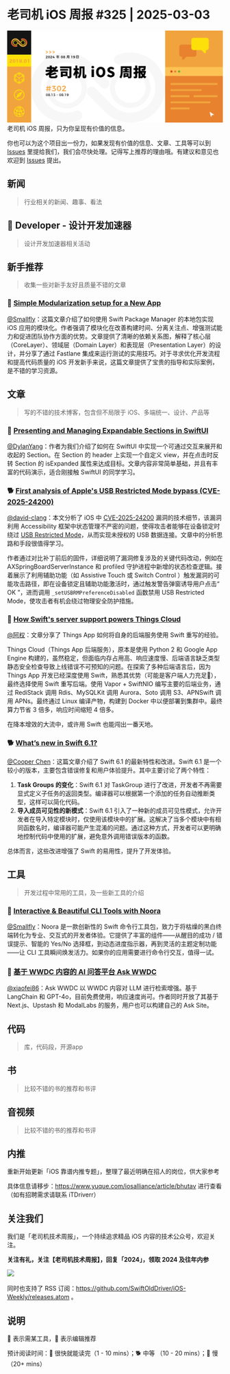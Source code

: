 # 老司机 iOS 周报 #325 | 2025-03-03

![ios-weekly](https://github.com/SwiftOldDriver/iOS-Weekly/blob/master/assets/weekly-header/302.jpg?raw=true)
老司机 iOS 周报，只为你呈现有价值的信息。

你也可以为这个项目出一份力，如果发现有价值的信息、文章、工具等可以到 [Issues](https://github.com/SwiftOldDriver/iOS-Weekly/issues) 里提给我们，我们会尽快处理。记得写上推荐的理由哦。有建议和意见也欢迎到 [Issues](https://github.com/SwiftOldDriver/iOS-Weekly/issues) 提出。

## 新闻

> 行业相关的新闻、趣事、看法

##  Developer - 设计开发加速器

> 设计开发加速器相关活动

## 新手推荐

> 收集一些对新手友好且质量不错的文章

### 🐎 [Simple Modularization setup for a New App](https://www.manu.show/2025-02-27-simple-modularization-setup/)
[@Smallfly](https://github.com/iostalks)：这篇文章介绍了如何使用 Swift Package Manager 的本地包实现 iOS 应用的模块化。作者强调了模块化在改善构建时间、分离关注点、增强测试能力和促进团队协作方面的优势。文章提供了清晰的依赖关系图，解释了核心层（CoreLayer）、领域层（Domain Layer）和表现层（Presentation Layer）的设计，并分享了通过 Fastlane 集成来运行测试的实用技巧。对于寻求优化开发流程和提高代码质量的 iOS 开发新手来说，这篇文章提供了宝贵的指导和实际案例，是不错的学习资源。

## 文章

> 写的不错的技术博客，包含但不局限于 iOS、多端统一、设计、产品等

### 🐎 [Presenting and Managing Expandable Sections in SwiftUI](https://serialcoder.dev/text-tutorials/swiftui/presenting-and-managing-expandable-sections-in-swiftui/)

[@DylanYang](https://github.com/Dylan19Yang)：作者为我们介绍了如何在 SwiftUI 中实现一个可通过交互来展开和收起的 Section。在 Section 的 header 上实现一个自定义 view，并在点击时反转 Section 的 isExpanded 属性来达成目标。文章内容非常简单基础，并且有丰富的代码演示，适合刚接触 SwiftUI 的同学学习。

### 🐕 [First analysis of Apple's USB Restricted Mode bypass (CVE-2025-24200)](https://blog.quarkslab.com/first-analysis-of-apples-usb-restricted-mode-bypass-cve-2025-24200.html)

[@david-clang](https://github.com/david-clang)：本文分析了 iOS 中 [CVE-2025-24200](https://support.apple.com/en-ca/122174) 漏洞的技术细节，该漏洞利用 Accessibility 框架中状态管理不严密的问题，使得攻击者能够在设备锁定时绕过 [USB Restricted Mode](https://support.apple.com/en-us/111806)，从而实现未授权的 USB 数据连接。文章中的分析思路和手段很值得学习。

作者通过对比补丁前后的固件，详细说明了漏洞修复涉及的关键代码改动，例如在 AXSpringBoardServerInstance 和 profiled 守护进程中新增的状态检查逻辑。接着展示了利用辅助功能（如 Assistive Touch 或 Switch Control ）触发漏洞的可能攻击路径，即在设备锁定且辅助功能激活时，通过触发警告弹窗诱导用户点击“ OK ”，进而调用 `_setUSBRMPreferenceDisabled` 函数禁用 USB Restricted Mode，使攻击者有机会绕过物理安全防护措施。

### 🐎 [How Swift's server support powers Things Cloud](https://www.swift.org/blog/how-swifts-server-support-powers-things-cloud/)

[@阿权](https://github.com/bqlin)：文章分享了 Things App 如何将自身的后端服务使用 Swift 重写的经验。

Things Cloud（Things App 后端服务），原本是使用 Python 2 和 Google App Engine 构建的，虽然稳定，但面临内存占用高、响应速度慢、后端语言缺乏类型静态安全检查导致上线错误不可预知的问题。在探索了多种后端语言后，因为 Things App 开发已经深度使用 Swift，熟悉其优势（可能是客户端人力充足🐶），最终选择使用 Swift 重写后端。使用 Vapor + SwiftNIO 编写主要的后端业务，通过 RediStack 调用 Rdis、MySQLKit 调用 Aurora、Soto 调用 S3、APNSwift 调用 APNs。最终通过 Linux 编译产物，构建到 Docker 中以便部署到集群中。最终算力节省 3 倍多，响应时间缩短 4 倍多。

在降本增效的大流中，或许用 Swift 也能闯出一番天地。

### 🐕 [What’s new in Swift 6.1?](https://www.donnywals.com/whats-new-in-swift-6-1/)

[@Cooper Chen](https://github.com/cjlcooper)：这篇文章介绍了 Swift 6.1 的最新特性和改进。Swift 6.1 是一个较小的版本，主要包含错误修复和用户体验提升。其中主要讨论了两个特性：
1. **Task Groups 的变化**：Swift 6.1 对 TaskGroup 进行了改进，开发者不再需要显式定义子任务的返回类型。编译器可以根据第一个添加的任务自动推断类型，这样可以简化代码。
2. **导入成员可见性的新模式**：Swift 6.1 引入了一种新的成员可见性模式，允许开发者在导入特定模块时，仅使用该模块中的扩展。这解决了当多个模块中有相同函数名时，编译器可能产生混淆的问题。通过这种方式，开发者可以更明确地控制代码中使用的扩展，避免意外调用错误版本的函数。

总体而言，这些改进增强了 Swift 的易用性，提升了开发体验。

## 工具

> 开发过程中常用的工具，及一些新工具的介绍

### 🐎 [Interactive & Beautiful CLI Tools with Noora](https://swifttoolkit.dev/posts/noora-package)
[@Smallfly](https://github.com/iostalks)：Noora 是一款创新性的 Swift 命令行工具包，致力于将枯燥的黑白终端转化为专业、交互式的开发者体验。它提供了丰富的组件——从醒目的成功 / 错误提示、智能的 Yes/No 选择框，到动态进度指示器，再到灵活的主题定制功能——让 CLI 工具瞬间焕发活力。如果你的应用需要进行命令行交互，值得一试。

### 🐎 [基于 WWDC 内容的 AI 问答平台 Ask WWDC](https://askwwdc.com)
[@xiaofei86](https://github.com/xiaofei86)：Ask WWDC 以 WWDC 内容对 LLM 进行检索增强。基于 LangChain 和  GPT-4o，目前免费使用，响应速度尚可。作者同时开放了其基于 Next.js、Upstash 和 ModalLabs 的服务，用户也可以构建自己的 Ask Site。

## 代码

> 库，代码段，开源app

## 书

> 比较不错的书的推荐和书评

## 音视频

> 比较不错的书的推荐和书评

## 内推

重新开始更新「iOS 靠谱内推专题」，整理了最近明确在招人的岗位，供大家参考

具体信息请移步：https://www.yuque.com/iosalliance/article/bhutav 进行查看（如有招聘需求请联系 iTDriverr）

## 关注我们

我们是「老司机技术周报」，一个持续追求精品 iOS 内容的技术公众号，欢迎关注。

**关注有礼，关注【老司机技术周报】，回复「2024」，领取 2024 及往年内参**

![](https://github.com/SwiftOldDriver/iOS-Weekly/blob/master/assets/qrcode_for_wechat.jpg?raw=true)

同时也支持了 RSS 订阅：https://github.com/SwiftOldDriver/iOS-Weekly/releases.atom 。

## 说明

🚧 表示需某工具，🌟 表示编辑推荐

预计阅读时间：🐎 很快就能读完（1 - 10 mins）；🐕 中等 （10 - 20 mins）；🐢 慢（20+ mins）
